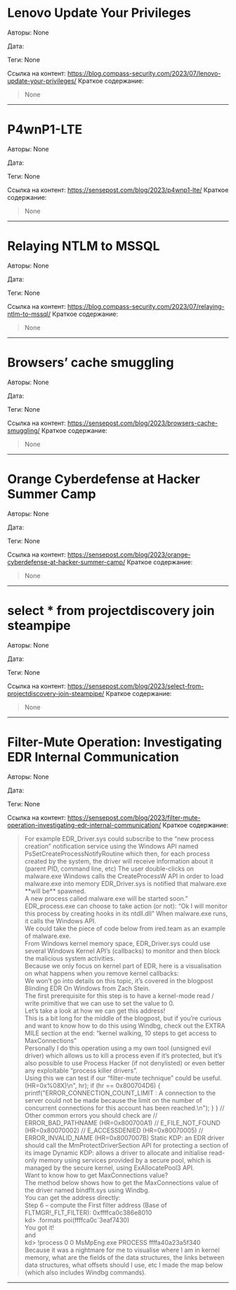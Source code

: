 # Lenovo Update Your Privileges

Авторы: 
None

Дата: 

Теги: 
None

Ссылка на контент: 
https://blog.compass-security.com/2023/07/lenovo-update-your-privileges/
Краткое содержание: 

<blockquote>
None<br> 
</blockquote>

---

# P4wnP1-LTE

Авторы: 
None

Дата: 

Теги: 
None

Ссылка на контент: 
https://sensepost.com/blog/2023/p4wnp1-lte/
Краткое содержание: 

<blockquote>
None<br> 
</blockquote>

---

# Relaying NTLM to MSSQL

Авторы: 
None

Дата: 

Теги: 
None

Ссылка на контент: 
https://blog.compass-security.com/2023/07/relaying-ntlm-to-mssql/
Краткое содержание: 

<blockquote>
None<br> 
</blockquote>

---

# Browsers’ cache smuggling

Авторы: 
None

Дата: 

Теги: 
None

Ссылка на контент: 
https://sensepost.com/blog/2023/browsers-cache-smuggling/
Краткое содержание: 

<blockquote>
None<br> 
</blockquote>

---

# Orange Cyberdefense at Hacker Summer Camp

Авторы: 
None

Дата: 

Теги: 
None

Ссылка на контент: 
https://sensepost.com/blog/2023/orange-cyberdefense-at-hacker-summer-camp/
Краткое содержание: 

<blockquote>
None<br> 
</blockquote>

---

# select * from projectdiscovery join steampipe

Авторы: 
None

Дата: 

Теги: 
None

Ссылка на контент: 
https://sensepost.com/blog/2023/select-from-projectdiscovery-join-steampipe/
Краткое содержание: 

<blockquote>
None<br> 
</blockquote>

---

# Filter-Mute Operation: Investigating EDR Internal Communication

Авторы: 
None

Дата: 

Теги: 
None

Ссылка на контент: 
https://sensepost.com/blog/2023/filter-mute-operation-investigating-edr-internal-communication/
Краткое содержание: 

<blockquote>
For example EDR_Driver.sys could subscribe to the “new process creation” notification service using the Windows API named PsSetCreateProcessNotifyRoutine which then, for each process created by the system, the driver will receive information about it (parent PID, command line, etc) The user double-clicks on malware.exe Windows calls the CreateProcessW API in order to load malware.exe into memory EDR_Driver.sys is notified that malware.exe **will be** spawned.<br> 
A new process called malware.exe will be started soon.” EDR_process.exe can choose to take action (or not): “Ok I will monitor this process by creating hooks in its ntdll.dll” When malware.exe runs, it calls the Windows API.<br> 
We could take the piece of code below from ired.team as an example of malware.exe.<br> 
From Windows kernel memory space, EDR_Driver.sys could use several Windows Kernel API’s (callbacks) to monitor and then block the malicious system activities.<br> 
Because we only focus on kernel part of EDR, here is a visualisation on what happens when you remove kernel callbacks:<br> 
We won’t go into details on this topic, it’s covered in the blogpost Blinding EDR On Windows from Zach Stein.<br> 
The first prerequisite for this step is to have a kernel-mode read / write primitive that we can use to set the value to 0.<br> 
Let’s take a look at how we can get this address!<br> 
This is a bit long for the middle of the blogpost, but if you’re curious and want to know how to do this using Windbg, check out the EXTRA MILE section at the end: “kernel walking, 10 steps to get access to MaxConnections”<br> 
Personally I do this operation using a my own tool (unsigned evil driver) which allows us to kill a process even if it’s protected, but it’s also possible to use Process Hacker (if not denylisted) or even better any exploitable “process killer drivers”.<br> 
Using this we can test if our “filter-mute technique” could be useful.<br> 
(HR=0x%08X)\n", hr); if (hr == 0x800704D6) { printf("ERROR_CONNECTION_COUNT_LIMIT : A connection to the server could not be made because the limit on the number of concurrent connections for this account has been reached.\n"); } } // Other common errors you should check are // ERROR_BAD_PATHNAME (HR=0x800700A1) // E_FILE_NOT_FOUND (HR=0x80070002) // E_ACCESSDENIED (HR=0x80070005) // ERROR_INVALID_NAME (HR=0x8007007B) Static KDP: an EDR driver should call the MmProtectDriverSection API for protecting a section of its image Dynamic KDP: allows a driver to allocate and initialise read-only memory using services provided by a secure pool, which is managed by the secure kernel, using ExAllocatePool3 API.<br> 
Want to know how to get MaxConnections value?<br> 
The method below shows how to get the MaxConnections value of the driver named bindflt.sys using Windbg.<br> 
You can get the address directly:<br> 
Step 6 – compute the First filter address (Base of FLTMGR!_FLT_FILTER): 0xffffca0c386e8010<br> 
kd> .formats poi(ffffca0c`3eaf7430)<br> 
You got it!<br> 
and<br> 
kd> !process 0 0 MsMpEng.exe PROCESS ffffa40a23a5f340<br> 
Because it was a nightmare for me to visualise where I am in kernel memory, what are the fields of the data structures, the links between data structures, what offsets should I use, etc I made the map below (which also includes Windbg commands).<br> 
</blockquote>

---

